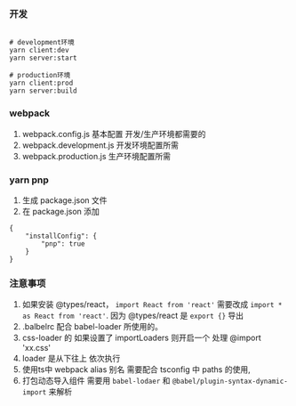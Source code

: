

### 开发
```

# development环境
yarn client:dev
yarn server:start 

# production环境
yarn client:prod
yarn server:build 

```

### webpack 
1. webpack.config.js  基本配置 开发/生产环境都需要的
2. webpack.development.js 开发环境配置所需
3. webpack.production.js 生产环境配置所需

### yarn pnp

1. 生成 package.json 文件
2. 在 package.json 添加 
```
{
    "installConfig": {
        "pnp": true
    }
}
```

### 注意事项

1. 如果安装 @types/react，  `import React from 'react'` 需要改成 `import * as React from 'react'`. 因为 @types/react 是  `export {}` 导出
2. .balbelrc 配合 babel-loader 所使用的。
3. css-loader 的 如果设置了 importLoaders 则开启一个 处理 @import 'xx.css' 
4. loader 是从下往上 依次执行 
5. 使用ts中 webpack alias 别名 需要配合 tsconfig 中 paths 的使用,
6. 打包动态导入组件 需要用 `babel-lodaer` 和 `@babel/plugin-syntax-dynamic-import` 来解析
